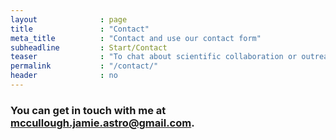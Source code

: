 ```yaml
---
layout              : page
title               : "Contact"
meta_title          : "Contact and use our contact form"
subheadline         : Start/Contact
teaser              : "To chat about scientific collaboration or outreach, contact me by email"
permalink           : "/contact/"
header              : no
---
```

### You can get in touch with me at <a href="mailto:mccullough.jamie.astro@gmail.com" target="_blank">mccullough.jamie.astro@gmail.com</a>.
